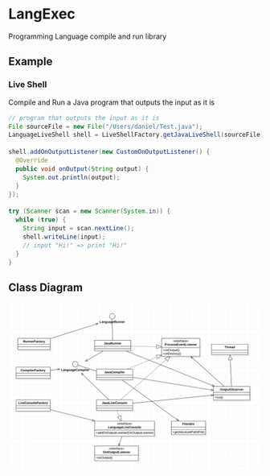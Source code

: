 LangExec
===================
Programming Language compile and run library

## Example
### Live Shell
Compile and Run a Java program that outputs the input as it is
```java
// program that outputs the input as it is
File sourceFile = new File("/Users/daniel/Test.java");
LanguageLiveShell shell = LiveShellFactory.getJavaLiveShell(sourceFile);

shell.addOnOutputListener(new CustomOnOutputListener() {
  @Override
  public void onOutput(String output) {
    System.out.println(output);
  }
});

try (Scanner scan = new Scanner(System.in)) {
  while (true) {
    String input = scan.nextLine();
    shell.writeLine(input);
    // input "Hi!" => print "Hi!"
  }
}
```


## Class Diagram

![alt text](https://github.com/JSDanielPark/langexec/blob/master/langexec.jpg?raw=true)
